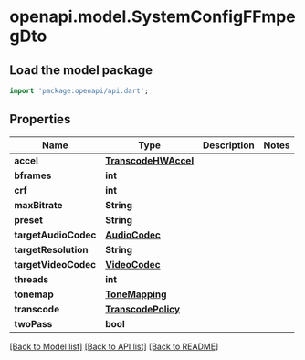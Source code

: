 # openapi.model.SystemConfigFFmpegDto

## Load the model package
```dart
import 'package:openapi/api.dart';
```

## Properties
Name | Type | Description | Notes
------------ | ------------- | ------------- | -------------
**accel** | [**TranscodeHWAccel**](TranscodeHWAccel.md) |  | 
**bframes** | **int** |  | 
**crf** | **int** |  | 
**maxBitrate** | **String** |  | 
**preset** | **String** |  | 
**targetAudioCodec** | [**AudioCodec**](AudioCodec.md) |  | 
**targetResolution** | **String** |  | 
**targetVideoCodec** | [**VideoCodec**](VideoCodec.md) |  | 
**threads** | **int** |  | 
**tonemap** | [**ToneMapping**](ToneMapping.md) |  | 
**transcode** | [**TranscodePolicy**](TranscodePolicy.md) |  | 
**twoPass** | **bool** |  | 

[[Back to Model list]](../README.md#documentation-for-models) [[Back to API list]](../README.md#documentation-for-api-endpoints) [[Back to README]](../README.md)


